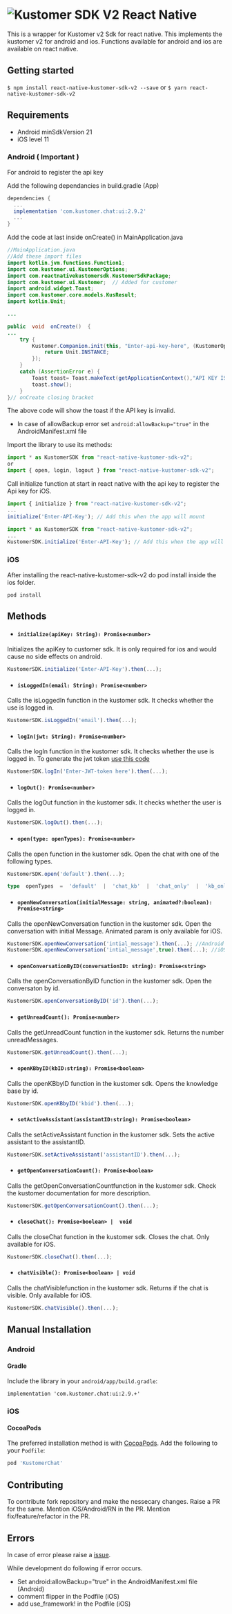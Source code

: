 
# ![Kustomer SDK V2 React Native](https://i.imgur.com/mcHJ1s8.png)
This is a wrapper for Kustomer v2 Sdk for react native. This implements the kustomer v2 for android and ios.
Functions available for android and ios are available on react native.

## Getting started

`$ npm install react-native-kustomer-sdk-v2 --save`
or
`$ yarn react-native-kustomer-sdk-v2`

## Requirements

 - Android minSdkVersion 21
  - iOS level 11


### Android ( Important )

For android to register the api key

Add the following dependancies in build.gradle (App)

```groovy
dependencies {
  ...
  implementation 'com.kustomer.chat:ui:2.9.2'
  ...
}
```

Add the code at last inside onCreate() in MainApplication.java
```java
//MainApplication.java
//Add these import files
import kotlin.jvm.functions.Function1;
import com.kustomer.ui.KustomerOptions;
import com.reactnativekustomersdk.KustomerSdkPackage;
import com.kustomer.ui.Kustomer;  // Added for customer
import android.widget.Toast;
import com.kustomer.core.models.KusResult;
import kotlin.Unit;

...

public  void  onCreate()  {
...
	try {
	    Kustomer.Companion.init(this, "Enter-api-key-here", (KustomerOptions) null, (result) -> {
		    return Unit.INSTANCE;
		});
	}
	catch (AssertionError e) {
		Toast toast= Toast.makeText(getApplicationContext(),"API KEY IS INVALID",Toast.LENGTH_SHORT);
	    toast.show();
	}
}// onCreate closing bracket
```
The above code will show the toast if the API key is invalid.

- In case of allowBackup error 
set `android:allowBackup="true"` in the AndroidManifest.xml file

Import the library to use its methods:
```javascript
import * as KustomerSDK from "react-native-kustomer-sdk-v2";
or
import { open, login, logout } from "react-native-kustomer-sdk-v2";
```

Call initialize function at start in react native with the api key to register the Api key for iOS.
```javascript
import { initialize } from "react-native-kustomer-sdk-v2";
...
initialize('Enter-API-Key'); // Add this when the app will mount
```
```javascript
import * as KustomerSDK from "react-native-kustomer-sdk-v2";
...
KustomerSDK.initialize('Enter-API-Key'); // Add this when the app will mount
```

### iOS 

After installing the react-native-kustomer-sdk-v2 do pod install inside the ios folder.

```
pod install 
```

## Methods

- #### `initialize(apiKey: String): Promise<number>`

Initializes the apiKey to customer sdk. It is only required for ios and would cause no side effects on android.

```javascript
KustomerSDK.initialize('Enter-API-Key').then(...);
```

- #### `isLoggedIn(email: String): Promise<number>`

Calls the isLoggedIn function in the kustomer sdk. It checks whether the use is logged in.

```javascript
KustomerSDK.isLoggedIn('email').then(...);
```

- #### `logIn(jwt: String): Promise<number>`

Calls the logIn function in the kustomer sdk. It checks whether the use is logged in.  To generate the jwt token [use this code](https://gist.github.com/ShivamRawat0l/6e30d7de7f4aa31c378201600f0321cc)

```javascript
KustomerSDK.logIn('Enter-JWT-token here').then(...);
```

- #### `logOut(): Promise<number>`

Calls the logOut function in the kustomer sdk. It checks whether the user is logged in.
```javascript
KustomerSDK.logOut().then(...);
```
- #### `open(type: openTypes): Promise<number>`

Calls the open function in the kustomer sdk. Open the chat with one of the following types.

```javascript
KustomerSDK.open('default').then(...);
```
```typescript
type  openTypes  =  'default'  |  'chat_kb'  |  'chat_only'  |  'kb_only';
```
- #### `openNewConversation(initialMessage: string, animated?:boolean): Promise<string>`

Calls the openNewConversation function in the kustomer sdk. Open the conversation with initial Message.
Animated param is only available for iOS.

```javascript
KustomerSDK.openNewConversation('intial_message').then(...); //Android
KustomerSDK.openNewConversation('intial_message',true).then(...); //iOS
```

- #### `openConversationByID(conversationID: string): Promise<string>`

Calls the openConversationByID function in the kustomer sdk. Open the conversaton by id.

```javascript
KustomerSDK.openConversationByID('id').then(...);
```

- #### `getUnreadCount(): Promise<number>`

Calls the getUnreadCount function in the kustomer sdk. Returns the number unreadMessages.

```javascript
KustomerSDK.getUnreadCount().then(...);
```
- #### `openKBbyID(kbID:string): Promise<boolean>`

Calls the openKBbyID function in the kustomer sdk. Opens the knowledge base by id.

```javascript
KustomerSDK.openKBbyID('kbid').then(...);
```
- #### `setActiveAssistant(assistantID:string): Promise<boolean>`

Calls the setActiveAssistant function in the kustomer sdk. Sets the active assistant to the assistantID.

```javascript
KustomerSDK.setActiveAssistant('assistantID').then(...);
```
- #### `getOpenConversationCount(): Promise<boolean>`

Calls the getOpenConversationCountfunction in the kustomer sdk. Check the kustomer documentation for more description.

```javascript
KustomerSDK.getOpenConversationCount().then(...);
```
- #### `closeChat(): Promise<boolean> |  void`

Calls the closeChat function in the kustomer sdk. Closes the chat. Only available for iOS.

```javascript
KustomerSDK.closeChat().then(...);
```
- #### `chatVisible(): Promise<boolean> | void`

Calls the chatVisiblefunction in the kustomer sdk. Returns if the chat is visible. Only available for iOS.

```javascript
KustomerSDK.chatVisible().then(...);
```

## Manual Installation

### Android

#### Gradle

Include the library in your `android/app/build.gradle`:

`implementation 'com.kustomer.chat:ui:2.9.+'`

### iOS

#### CocoaPods

The preferred installation method is with [CocoaPods](https://cocoapods.org). Add the following to your `Podfile`:

```ruby
pod 'KustomerChat'
```

##  Contributing
To contribute fork repository and make the nessecary changes.
Raise a PR for the same.
Mention iOS/Android/RN in the PR.
Mention fix/feature/refactor in the PR.


## Errors
In case of error please raise a [issue](https://github.com/ShivamRawat0l/react-native-kustomer-sdk-v2/issues).

While development do following if error occurs.

 - Set android:allowBackup="true" in the AndroidManifest.xml file (Android)
 - comment flipper in the Podfile (iOS)
 - add use_framework! in the Podfile (iOS)
```
